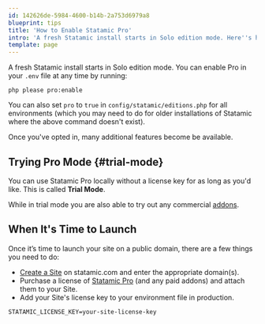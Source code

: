 ```yaml
---
id: 142626de-5984-4600-b14b-2a753d6979a8
blueprint: tips
title: 'How to Enable Statamic Pro'
intro: 'A fresh Statamic install starts in Solo edition mode. Here''s how to enable Pro mode and unlock every feature Statamic has.'
template: page
---
```

A fresh Statamic install starts in Solo edition mode. You can enable Pro in your `.env` file at any time by running:

``` shell
php please pro:enable
```

You can also set `pro` to `true` in `config/statamic/editions.php` for all environments (which you may need to do for older installations of Statamic where the above command doesn't exist).

Once you've opted in, many additional features become be available.

## Trying Pro Mode {#trial-mode}

You can use Statamic Pro locally without a license key for as long as you'd like. This is called **Trial Mode**.

While in trial mode you are also able to try out any commercial [addons](https://statamic.com/addons).

## When It's Time to Launch

Once it’s time to launch your site on a public domain, there are a few things you need to do:

- [Create a Site](https://statamic.com/account/sites/create) on statamic.com and enter the appropriate domain(s).
- Purchase a license of [Statamic Pro](https://statamic.com/pricing) (and any paid addons) and attach them to your Site.
- Add your Site's license key to your environment file in production.

``` env
STATAMIC_LICENSE_KEY=your-site-license-key
```

